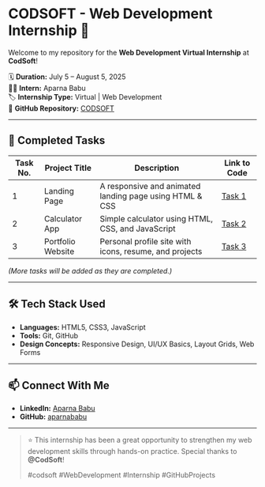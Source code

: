 # CODSOFT - Web Development Internship 🚀

Welcome to my repository for the **Web Development Virtual Internship** at **CodSoft**!

🗓️ **Duration:** July 5 – August 5, 2025  
👩‍💻 **Intern:** Aparna Babu  
🏷️ **Internship Type:** Virtual | Web Development  
📍 **GitHub Repository:** [CODSOFT](https://github.com/Aparnababu23/CODSOFT)

---

## 📌 Completed Tasks

| Task No. | Project Title        | Description                                              | Link to Code |
|----------|----------------------|----------------------------------------------------------|--------------|
| 1        | Landing Page         | A responsive and animated landing page using HTML & CSS | [Task 1](https://github.com/Aparnababu23/CODSOFT/tree/main/Task1_LandingPage) |
| 2        | Calculator App       | Simple calculator using HTML, CSS, and JavaScript       | [Task 2](https://github.com/Aparnababu23/CODSOFT/tree/main/Task2_Calculator) |
| 3        | Portfolio Website    | Personal profile site with icons, resume, and projects  | [Task 3](https://github.com/Aparnababu23/CODSOFT/tree/main/Task3_PortfolioWebsite) |

_(More tasks will be added as they are completed.)_

---

## 🛠️ Tech Stack Used

- **Languages:** HTML5, CSS3, JavaScript
- **Tools:** Git, GitHub
- **Design Concepts:** Responsive Design, UI/UX Basics, Layout Grids, Web Forms

---

## 📫 Connect With Me

- **LinkedIn:** [Aparna Babu](https://www.linkedin.com/in/aparna-babu-2192a828a)
- **GitHub:** [aparnababu](https://github.com/Aparnababu23)

---

> ⭐ This internship has been a great opportunity to strengthen my web development skills through hands-on practice. Special thanks to **@CodSoft**!  
>  
> #codsoft #WebDevelopment #Internship #GitHubProjects
